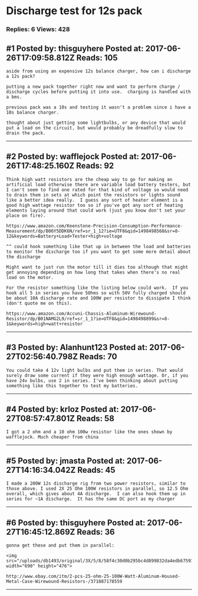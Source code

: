 # Discharge test for 12s pack

### Replies: 6 Views: 428

## \#1 Posted by: thisguyhere Posted at: 2017-06-26T17:09:58.812Z Reads: 105

```
aside from using an expensive 12s balance charger, how can i discharge a 12s pack?

putting a new pack together right now and want to perform charge / discharge cycles before putting it into use.  charging is handled with a bms.

previous pack was a 10s and testing it wasn't a problem since i have a 10s balance charger.

thought about just getting some lightbulbs, or any device that would put a load on the circuit, but would probably be dreadfully slow to drain the pack.
```

---
## \#2 Posted by: wafflejock Posted at: 2017-06-26T17:48:25.160Z Reads: 92

```
Think high watt resistors are the cheap way to go for making an artificial load otherwise there are variable load battery testers, but I can't seem to find one rated for that kind of voltage so would need to drain them in sets at which point the resistors or lights sound like a better idea really.  I guess any sort of heater element is a good high wattage resistor too so if you've got any sort of heating elements laying around that could work (just you know don't set your place on fire).

https://www.amazon.com/Keenstone-Precision-Consumption-Performance-Measurement/dp/B06Y5DDK6N/ref=sr_1_12?ie=UTF8&qid=1498498568&sr=8-12&keywords=Battery+Load+Tester+high+voltage

^^ could hook something like that up in between the load and batteries to monitor the discharge too if you want to get some more detail about the discharge

Might want to just run the motor till it dies too although that might get annoying depending on how long that takes when there's no real load on the motor.

For the resistor something like the listing below could work.  If you hook all 5 in series you have 5Ohms so with 50V fully charged should be about 10A discharge rate and 100W per resistor to dissipate I think (don't quote me on this).

https://www.amazon.com/Accuni-Chassis-Aluminum-Wirewound-Resistor/dp/B01NAMG2L9/ref=sr_1_1?ie=UTF8&qid=1498498899&sr=8-1&keywords=high+watt+resistor
```

---
## \#3 Posted by: Alanhunt123 Posted at: 2017-06-27T02:56:40.798Z Reads: 70

```
You could take 4 12v light bulbs and put them in series. That would surely draw some current if they were high enough wattage. Or, if you have 24v bulbs, use 2 in series. I've been thinking about putting something like this together to test my batteries.
```

---
## \#4 Posted by: krloz Posted at: 2017-06-27T08:57:47.801Z Reads: 58

```
I got a 2 ohm and a 10 ohm 100w resistor like the ones shown by wafflejock. Much cheaper from china
```

---
## \#5 Posted by: jmasta Posted at: 2017-06-27T14:16:34.042Z Reads: 45

```
I made a 200W 12s discharge rig from two power resistors, similar to those above. I used 2X 25 Ohm 100W resistors in parallel, so 12.5 Ohm overall, which gives about 4A discharge.  I can also hook them up in series for ~1A discharge.  It has the same DC port as my charger
```

---
## \#6 Posted by: thisguyhere Posted at: 2017-06-27T16:45:12.869Z Reads: 36

```
gonna get these and put them in parallel:

<img src="/uploads/db1493/original/3X/5/8/58f4c30d0b295bc4d899832da4edb675910524b3.png" width="690" height="476">

http://www.ebay.com/itm/2-pcs-25-ohm-25-100W-Watt-Aluminum-Housed-Metal-Case-Wirewound-Resistors-/371887178559
```

---
